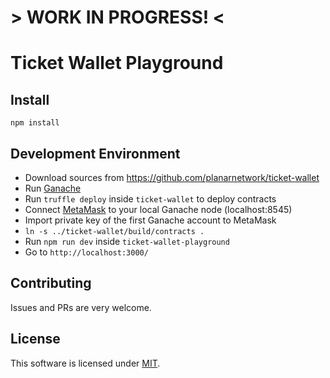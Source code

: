 # > WORK IN PROGRESS! <

# Ticket Wallet Playground

## Install

```
npm install
```

## Development Environment

* Download sources from https://github.com/planarnetwork/ticket-wallet
* Run [Ganache](https://github.com/trufflesuite/ganache)
* Run `truffle deploy` inside `ticket-wallet` to deploy contracts
* Connect [MetaMask](https://metamask.io/) to your local Ganache node (localhost:8545)
* Import private key of the first Ganache account to MetaMask
* `ln -s ../ticket-wallet/build/contracts .`
* Run `npm run dev` inside `ticket-wallet-playground`
* Go to `http://localhost:3000/`

## Contributing

Issues and PRs are very welcome. 

## License

This software is licensed under [MIT](https://opensource.org/licenses/MIT).
